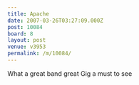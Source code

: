 ```yaml
---
title: Apache
date: 2007-03-26T03:27:09.000Z
post: 10084
board: 8
layout: post
venue: v3953
permalink: /m/10084/
---
```

What a great band great Gig a must to see
